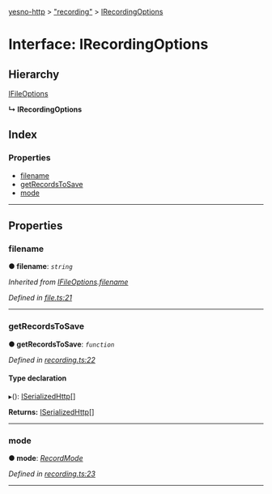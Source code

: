 [yesno-http](../README.md) > ["recording"](../modules/_recording_.md) > [IRecordingOptions](../interfaces/_recording_.irecordingoptions.md)

# Interface: IRecordingOptions

## Hierarchy

 [IFileOptions](_file_.ifileoptions.md)

**↳ IRecordingOptions**

## Index

### Properties

* [filename](_recording_.irecordingoptions.md#filename)
* [getRecordsToSave](_recording_.irecordingoptions.md#getrecordstosave)
* [mode](_recording_.irecordingoptions.md#mode)

---

## Properties

<a id="filename"></a>

###  filename

**● filename**: *`string`*

*Inherited from [IFileOptions](_file_.ifileoptions.md).[filename](_file_.ifileoptions.md#filename)*

*Defined in [file.ts:21](https://github.com/FormidableLabs/yesno/blob/61f406a/src/file.ts#L21)*

___
<a id="getrecordstosave"></a>

###  getRecordsToSave

**● getRecordsToSave**: *`function`*

*Defined in [recording.ts:22](https://github.com/FormidableLabs/yesno/blob/61f406a/src/recording.ts#L22)*

#### Type declaration
▸(): [ISerializedHttp](_http_serializer_.iserializedhttp.md)[]

**Returns:** [ISerializedHttp](_http_serializer_.iserializedhttp.md)[]

___
<a id="mode"></a>

###  mode

**● mode**: *[RecordMode](../enums/_recording_.recordmode.md)*

*Defined in [recording.ts:23](https://github.com/FormidableLabs/yesno/blob/61f406a/src/recording.ts#L23)*

___

